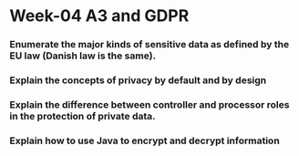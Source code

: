 # Week-04 A3 and GDPR


### Enumerate the major kinds of sensitive data as defined by the EU law (Danish law is the same).


### Explain the concepts of privacy by default and by design



### Explain the difference between controller and processor roles in the protection of private data.



### Explain how to use Java to encrypt and decrypt information